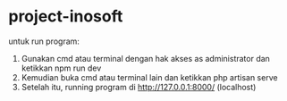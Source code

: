# project-inosoft
untuk run program:
1. Gunakan cmd atau terminal dengan hak akses as administrator dan ketikkan npm run dev
2. Kemudian buka cmd atau terminal lain dan ketikkan php artisan serve
3. Setelah itu, running program di http://127.0.0.1:8000/ (localhost)
